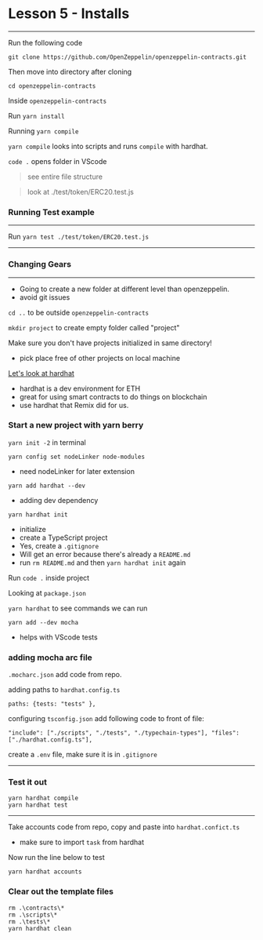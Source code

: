 # Lesson 5 - Installs
---

Run the following code

```git clone https://github.com/OpenZeppelin/openzeppelin-contracts.git```

Then move into directory after cloning

```cd openzeppelin-contracts```

Inside `openzeppelin-contracts`

Run `yarn install`

Running `yarn compile`

`yarn compile` looks into scripts and runs `compile` with hardhat.

`code .` opens folder in VScode

> see entire file structure

> look at ./test/token/ERC20.test.js

### Running Test example
---
Run `yarn test ./test/token/ERC20.test.js`

---
### Changing Gears
---
* Going to create a new folder at different level than openzeppelin.
* avoid git issues 

`cd ..` to be outside `openzeppelin-contracts`

`mkdir project` to create empty folder called "project"

Make sure you don't have projects initialized in same directory!
* pick place free of other projects on local machine

[Let's look at hardhat](https://hardhat.org/hardhat-runner/docs/getting-started#overview)

* hardhat is a dev environment for ETH
* great for using smart contracts to do things on blockchain
* use hardhat that Remix did for us.

### Start a new project with yarn berry

`yarn init -2` in terminal

`yarn config set nodeLinker node-modules`
* need nodeLinker for later extension

`yarn add hardhat --dev`
* adding dev dependency

`yarn hardhat init`
* initialize 
* create a TypeScript project
* Yes, create a `.gitignore`
* Will get an error because there's already a `README.md`
* run `rm README.md` and then `yarn hardhat init` again

Run `code .` inside project

Looking at `package.json`

`yarn hardhat` to see commands we can run

`yarn add --dev mocha`
* helps with VScode tests

### adding mocha arc file
`.mocharc.json` add code from repo.

adding paths to `hardhat.config.ts`

`paths: {tests: "tests" },`

configuring `tsconfig.json`
add following code to front of file:

`"include": ["./scripts", "./tests", "./typechain-types"],
  "files": ["./hardhat.config.ts"],
`

create a `.env` file, make sure it is in `.gitignore`

---
### Test it out

```
yarn hardhat compile
yarn hardhat test
```
---

Take accounts code from repo, copy and paste into `hardhat.confict.ts`
* make sure to import `task` from hardhat

Now run the line below to test

```
yarn hardhat accounts
```

### Clear out the template files
```
rm .\contracts\*
rm .\scripts\*
rm .\tests\*
yarn hardhat clean
```
